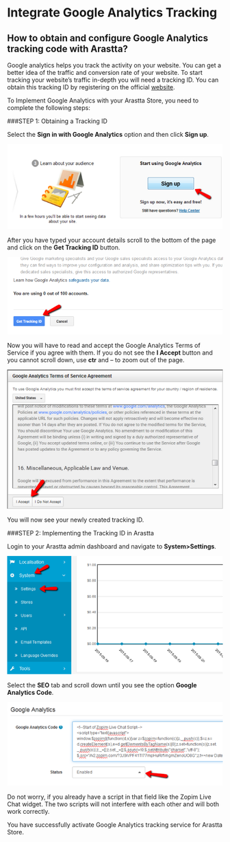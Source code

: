 Integrate Google Analytics Tracking
===============================

How to obtain and configure Google Analytics tracking code with Arastta?
-------------------------------------------------

Google analytics helps you track the activity on your website. You can get a better idea of the traffic and conversion rate of your website. To start tracking your website’s traffic in-depth you will need a tracking ID. You can obtain this tracking ID by registering on the official [website](http://www.google.com/analytics/).

To Implement Google Analytics with your Arastta Store, you need to complete the following steps:

###STEP 1: Obtaining a Tracking ID

Select the **Sign in with Google Analytics** option and then click **Sign up**.

![Signing up for Google Analytics](_images/google-analytics-1.png)

After you have typed your account details scroll to the bottom of the page and click on the **Get Tracking ID** button.

![Obtaining a Tracking ID for Google Analytics](_images/google-analytics-2.png)

Now you will have to read and accept the Google Analytics Terms of Service if you agree with them. If you do not see the **I Accept** button and you cannot scroll down, use **ctr** and – to zoom out of the page.

![Accepting the Google Analytics Terms of Service Agreement](_images/google-analytics-3.png)

You will now see your newly created tracking ID.

###STEP 2:  Implementing the Tracking ID in Arastta

Login to your Arastta admin dashboard and navigate to **System>Settings**.

![Accessing the Settings Menu in Arastta](_images/google-recaptcha-4.png)

Select the **SEO** tab and scroll down until you see the option **Google Analytics Code**.

![Pasting the keys in order to Enable repcaptcha](_images/google-analytics-4.png)

Do not worry, if you already have a script in that field like the Zopim Live Chat widget. The two scripts will not interfere with each other and will both work correctly.
 
You have successfully activate Google Analytics tracking service for Arastta Store.
